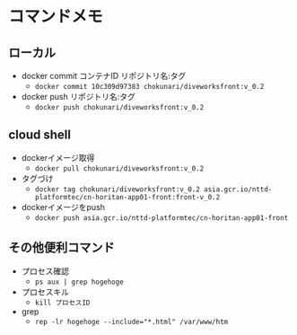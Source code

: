 # コマンドメモ
## ローカル
- docker commit コンテナID リポジトリ名:タグ
    - `docker commit 10c309d97383 chokunari/diveworksfront:v_0.2`
- docker push リポジトリ名:タグ
    - `docker push chokunari/diveworksfront:v_0.2`

## cloud shell
- dockerイメージ取得
    - `docker pull chokunari/diveworksfront:v_0.2`
- タグづけ
    - `docker tag chokunari/diveworksfront:v_0.2 asia.gcr.io/nttd-platformtec/cn-horitan-app01-front:front-v_0.2`
- dockerイメージをpush
    - `docker push asia.gcr.io/nttd-platformtec/cn-horitan-app01-front`

## その他便利コマンド
- プロセス確認
    - `ps aux | grep hogehoge`
- プロセスキル
    - `kill プロセスID`
- grep
    - `rep -lr hogehoge --include="*.html" /var/www/htm`
